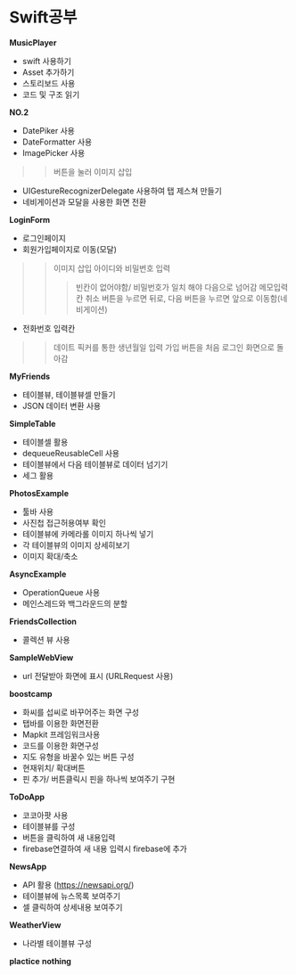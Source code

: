 # Swift공부

**MusicPlayer**
 - swift 사용하기
 - Asset 추가하기
 - 스토리보드 사용
 - 코드 및 구조 읽기 
 
**NO.2**
  - DatePiker 사용
 - DateFormatter 사용
  - ImagePicker 사용
  > > 버튼을 눌러 이미지 삽입
 - UIGestureRecognizerDelegate 사용하여 탭 제스쳐 만들기
  - 네비게이션과 모달을 사용한 화면 전환
  
**LoginForm**
 - 로그인페이지
- 회원가입페이지로 이동(모달)
 > > 이미지 삽입
 > > 아이디와 비밀번호 입력
 > > > 빈칸이 없어야함/ 비밀번호가 일치 해야 다음으로 넘어감
 > >  메모입력 칸
 > > 취소 버튼을 누르면 뒤로, 다음 버튼을 누르면 앞으로 이동함(네비게이션)
 - 전화번호 입력칸
 > > 데이트 픽커를 통한 생년월일 입력
 > > 가입 버튼을 처음 로그인 화면으로 돌아감
  
**MyFriends**
 - 테이블뷰, 테이블뷰셀 만들기
 - JSON 데이터 변환 사용 

**SimpleTable**
 - 테이블셀 활용
 - dequeueReusableCell 사용
 - 테이블뷰에서 다음 테이블뷰로 데이터 넘기기
- 세그 활용

**PhotosExample**
 - 툴바 사용
 - 사진첩 접근허용여부 확인
 - 테이블뷰에 카메라롤 이미지 하나씩 넣기
 - 각 테이블뷰의 이미지 상세히보기
 - 이미지 확대/축소
 
 **AsyncExample**
  - OperationQueue 사용
 - 메인스레드와 백그라운드의 분할
 
 **FriendsCollection**
 - 콜렉션 뷰 사용
 
**SampleWebView**
 - url 전달받아 화면에 표시 (URLRequest 사용)
 
 **boostcamp**
 - 화씨를 섭씨로 바꾸어주는 화면 구성
 - 탭바를 이용한 화면전환
 - Mapkit 프레임워크사용
 - 코드를 이용한 화면구성
 - 지도 유형을 바꿀수 있는 버튼 구성
 - 현재위치/ 확대버튼
 - 핀 추가/ 버튼클릭시 핀을 하나씩 보여주기 구현
 
**ToDoApp**
 - 코코아팟 사용
 - 테이블뷰를 구성
 - 버튼을 클릭하여 새 내용입력
 - firebase연결하여 새 내용 입력시 firebase에 추가

**NewsApp**
 - API 활용 (https://newsapi.org/)
 - 테이블뷰에 뉴스목록 보여주기
 - 셀 클릭하여 상세내용 보여주기
 
 **WeatherView**
 - 나라별 테이블뷰 구성
 
**plactice**
**nothing**
